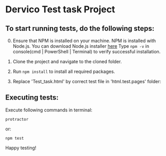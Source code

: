 Dervico Test task Project
=================================================

## To start running tests, do the following steps:

0) Ensure that NPM is installed on your machine. NPM is installed with Node.js. You can download Node.js installer [here](https://nodejs.org/uk/download/)
Type `npm -v` in console(cmd | PowerShell | Terminal) to verify successful installation. 

1) Clone the project and navigate to the cloned folder.
2) Run `npm install` to install all required packages.
3) Replace 'Test_task.html' by correct test file in 'html.test.pages' folder:

## Executing tests:
Execute following commands in terminal:
```text
protractor
```
or:
```text
npm test
```


Happy testing!